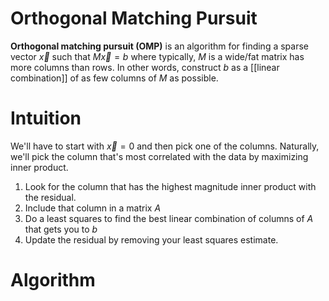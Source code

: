 # Orthogonal Matching Pursuit

**Orthogonal matching pursuit (OMP)** is an algorithm for finding a sparse vector $\vec{x}$ such that $M\vec{x} = b$ where typically, $M$ is a wide/fat matrix has more columns than rows. In other words, construct $b$ as a [[linear combination]] of as few columns of $M$ as possible. 

# Intuition

We'll have to start with $\vec{x}=0$ and then pick one of the columns. Naturally, we'll pick the column that's most correlated with the data by maximizing inner product.


1. Look for the column that has the highest magnitude inner product with the residual.
2. Include that column in a matrix $A$
3. Do a least squares to find the best linear combination of columns of $A$ that gets you to $b$
4. Update the residual by removing your least squares estimate.

# Algorithm
